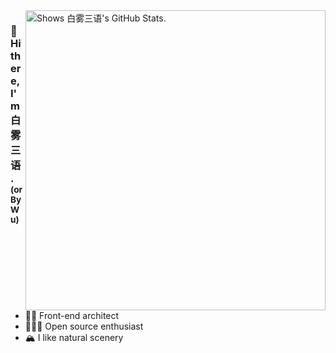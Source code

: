 <a href="https://github.com/pulls?q=author%3Abaiwusanyu-c">
  <picture>
    <source media="(prefers-color-scheme: dark)" srcset="https://github-stats.liuli.lol/api?username=baiwusanyu-c&theme=vue-dark&show_icons=true&include_all_commits=true&count_private=true">
    <img alt="Shows 白雾三语's GitHub Stats." align="right" width="480px" src="https://github-stats.liuli.lol/api?username=baiwusanyu-c&theme=vue&show_icons=true&include_all_commits=true&count_private=true">
  </picture>
</a>

### 👋 Hi there, I'm 白雾三语. <sup>(or ByWu)</sup>

- 🧑‍🎓 Front-end architect
- 🧑🏻‍💻 Open source enthusiast
- 🏔 I like natural scenery
